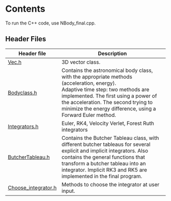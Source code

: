 # Contents


To run the C++ code, use NBody_final.cpp. 

## Header Files

Header file |Description 
---|---
[Vec.h](Vec.h) | 3D vector class.
[Bodyclass.h](Bodyclass.h) | Contains the astronomical body class, with the appropriate methods (acceleration, energy). <br> Adaptive time step: two methods are implemented. The first using a power of the acceleration. The second trying to minimize the energy difference, using a Forward Euler method.
[Integrators.h](Integrators.h) | Euler, RK4, Velocity Verlet, Forest Ruth integrators
[ButcherTableau.h](ButcherTableau.h) | Contains the Butcher Tableau class, with different butcher tableaus for several explicit and implicit integrators. Also contains the general functions that transform a butcher tableau into an integrator. Implicit RK3 and RK5 are implemented in the final program.
[Choose_integrator.h](Choose_integrator.h) | Methods to choose the integrator at user input.

